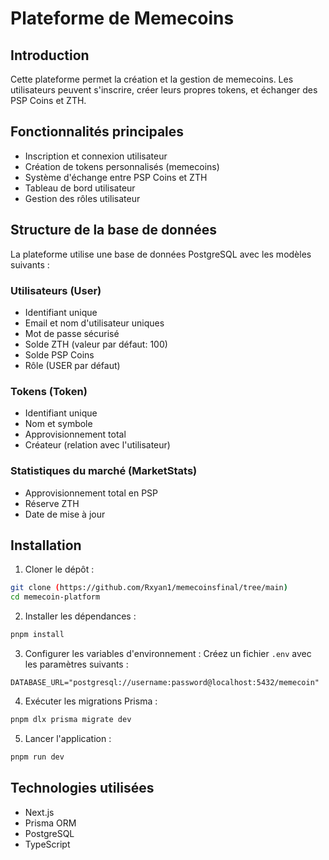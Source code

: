 # Plateforme de Memecoins

## Introduction
Cette plateforme permet la création et la gestion de memecoins. Les utilisateurs peuvent s'inscrire, créer leurs propres tokens, et échanger des PSP Coins et ZTH.

## Fonctionnalités principales
- Inscription et connexion utilisateur
- Création de tokens personnalisés (memecoins)
- Système d'échange entre PSP Coins et ZTH
- Tableau de bord utilisateur
- Gestion des rôles utilisateur

## Structure de la base de données
La plateforme utilise une base de données PostgreSQL avec les modèles suivants :

### Utilisateurs (User)
- Identifiant unique
- Email et nom d'utilisateur uniques
- Mot de passe sécurisé
- Solde ZTH (valeur par défaut: 100)
- Solde PSP Coins
- Rôle (USER par défaut)

### Tokens (Token)
- Identifiant unique
- Nom et symbole
- Approvisionnement total
- Créateur (relation avec l'utilisateur)

### Statistiques du marché (MarketStats)
- Approvisionnement total en PSP
- Réserve ZTH
- Date de mise à jour

## Installation

1. Cloner le dépôt :
```bash
git clone (https://github.com/Rxyan1/memecoinsfinal/tree/main)
cd memecoin-platform
```

2. Installer les dépendances :
```bash
pnpm install
```

3. Configurer les variables d'environnement :
Créez un fichier `.env` avec les paramètres suivants :
```
DATABASE_URL="postgresql://username:password@localhost:5432/memecoin"
```

4. Exécuter les migrations Prisma :
```bash
pnpm dlx prisma migrate dev
```

5. Lancer l'application :
```bash
pnpm run dev
```

## Technologies utilisées
- Next.js
- Prisma ORM
- PostgreSQL
- TypeScript
